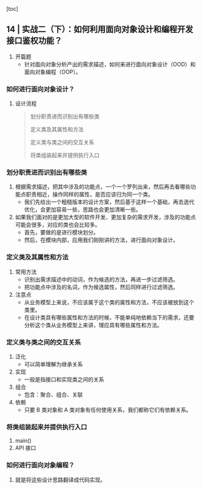 [toc]

## 14 | 实战二（下）：如何利用面向对象设计和编程开发接口鉴权功能？

1. 开篇题
	- 针对面向对象分析产出的需求描述，如何来进行面向对象设计（OOD）和面向对象编程（OOP）。

### 如何进行面向对象设计？

1. 设计流程

    >   划分职责进而识别出有哪些类
    >
    >   定义类及其属性和方法
    >
    >   定义类与类之间的交互关系
    >
    >   将类组装起来并提供执行入口

### 划分职责进而识别出有哪些类

1. 根据需求描述，把其中涉及的功能点，一个一个罗列出来，然后再去看哪些功能点职责相近，操作同样的属性，是否应该归为同一个类。
	- 我们先给出一个粗糙版本的设计方案，然后基于这样一个基础，再去迭代优化，会更加容易一些，思路也会更加清晰一些。
2. 如果我们面对的是更加大型的软件开发、更加复杂的需求开发，涉及的功能点可能会很多，对应的类也会比较多。
	- 首先，要做的是进行模块划分。
	- 然后，在模块内部，应用我们刚刚讲的方法，进行面向对象设计。

### 定义类及其属性和方法

1. 常用方法
	- 识别出需求描述中的动词，作为候选的方法，再进一步过滤筛选。
	- 把功能点中涉及的名词，作为候选属性，然后同样进行过滤筛选。
2. 注意点
	- 从业务模型上来说，不应该属于这个类的属性和方法，不应该被放到这个类里。
	- 在设计类具有哪些属性和方法的时候，不能单纯地依赖当下的需求，还要分析这个类从业务模型上来讲，理应具有哪些属性和方法。

### 定义类与类之间的交互关系

1. 泛化
	- 可以简单理解为继承关系
2. 实现
	- 一般是指接口和实现类之间的关系
3. 组合
	- 包含：聚合、组合、关联
4. 依赖
	- 只要 B 类对象和 A 类对象有任何使用关系，我们都称它们有依赖关系。

### 将类组装起来并提供执行入口

1. main()
2. API 接口

### 如何进行面向对象编程？

1. 就是将这些设计思路翻译成代码实现。



